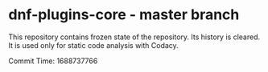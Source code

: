 # dnf-plugins-core - master branch

This repository contains frozen state of the repository.
Its history is cleared. It is used only for static code
analysis with Codacy.

Commit Time: 1688737766